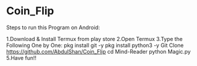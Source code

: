 # Coin_Flip

Steps to run this Program on Android:

1.Download & Install Termux from play store
2.Open Termux
3.Type the Following One by One:
    pkg install git -y
    pkg install python3 -y
    Git Clone https://github.com/AbdulShan/Coin_Flip
    cd Mind-Reader
    python Magic.py
5.Have fun!!
